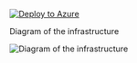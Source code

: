 [![Deploy to Azure](https://aka.ms/deploytoazurebutton)](https://portal.azure.com/#create/Microsoft.Template/uri/https%3A%2F%2Fraw.githubusercontent.com%2Fjimgodden%2FAzure_Networking_Labs%2Fmain%2FScenario-BastionNativeClient%2Fsrc%2Fmain.json)


Diagram of the infrastructure

![Diagram of the infrastructure](diagram.drawio.png)
